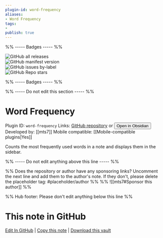 ```yaml
---
plugin-id: word-frequency
aliases:
- Word Frequency
tags: 
- 
publish: true
---
```


%% ----- Badges ----- %%

![GitHub all releases](https://img.shields.io/github/downloads/mts7/obsidian-word-frequency/total?color=573E7A&logo=github&style=for-the-badge)   
![GitHub manifest version](https://img.shields.io/github/manifest-json/v/mts7/obsidian-word-frequency?color=573E7A&logo=github&style=for-the-badge)   
![GitHub issues by-label](https://img.shields.io/github/issues/mts7/obsidian-word-frequency/help%20wanted?color=573E7A&logo=github&style=for-the-badge)   
![GitHub Repo stars](https://img.shields.io/github/stars/mts7/obsidian-word-frequency?color=573E7A&logo=github&style=for-the-badge)

%% ----- Badges ----- %%

%% ----- Do not edit this section ----- %%

# Word Frequency

Plugin ID: `word-frequency`
Links: [GitHub repository](https://github.com/mts7/obsidian-word-frequency) or [<button id=HH>Open in Obsidian</button>](obsidian://show-plugin?id=word-frequency)
Developed by: [[mts7]]
Mobile compatible: [[Mobile-compatible plugins|Yes]]

Counts the most frequently used words in a note and displays them in the sidebar.

%% ----- Do not edit anything above this line ----- %% 

%% Does the repository or author have any sponsoring links? Uncomment the next line and add them to the author's note. If they don't, please delete the placeholder tag: #placeholder/author %%
%% ![[mts7#Sponsor this author]] %%

%% Hub footer: Please don't edit anything below this line %%

# This note in GitHub

<span class="git-footer">[Edit In GitHub](https://github.dev/obsidian-community/obsidian-hub/blob/main/02%20-%20Community%20Expansions/02.05%20All%20Community%20Expansions/Plugins/word-frequency.md "git-hub-edit-note") | [Copy this note](https://raw.githubusercontent.com/obsidian-community/obsidian-hub/main/02%20-%20Community%20Expansions/02.05%20All%20Community%20Expansions/Plugins/word-frequency.md "git-hub-copy-note") | [Download this vault](https://github.com/obsidian-community/obsidian-hub/archive/refs/heads/main.zip "git-hub-download-vault") </span>
